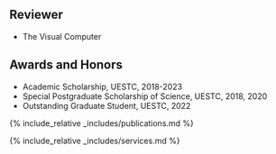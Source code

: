 ## Reviewer
<ul>
  <li>  The Visual Computer  </li> 
</ul>


## Awards and Honors


<ul>
  <li> Academic Scholarship, UESTC, 2018-2023</li>
  <li> Special Postgraduate Scholarship of Science, UESTC, 2018, 2020</li>
  <li> Outstanding Graduate Student, UESTC, 2022 </li>
  
</ul>


{% include_relative _includes/publications.md %}

{% include_relative _includes/services.md %}

